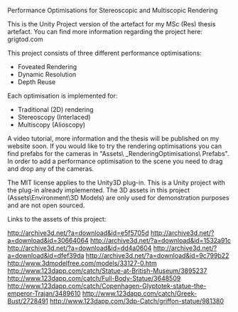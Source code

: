 Performance Optimisations for Stereoscopic and Multiscopic Rendering

This is the Unity Project version of the artefact for my MSc (Res) thesis artefact. 
You can find more information regarding the project here: grigtod.com

This project consists of three different performance optimisations:
- Foveated Rendering
- Dynamic Resolution
- Depth Reuse

Each optimisation is implemented for:
- Traditional (2D) rendering
- Stereoscopy (Interlaced) 
- Multiscopy (Alioscopy)

A video tutorial, more information and the thesis will be published on my website soon.
If you would like to try the rendering optimisations you can find prefabs for the cameras in "Assets\ _RenderingOptimisations\ Prefabs".
In order to add a performance optimisation to the scene you need to drag and drop any of the cameras.

The MIT license applies to the Unity3D plug-in. This is a Unity project with the plug-in already implemented. 
The 3D assets in this project (Assets\Environment\3D Models) are only used for demonstration purposes and are not open sourced.



Links to the assets of this project:

http://archive3d.net/?a=download&id=e5f5705d
http://archive3d.net/?a=download&id=30664064
http://archive3d.net/?a=download&id=1532a91c
http://archive3d.net/?a=download&id=dd4a0604
http://archive3d.net/?a=download&id=dfef39da
http://archive3d.net/?a=download&id=9c799b22
http://www.3dmodelfree.com/models/33127-0.htm
http://www.123dapp.com/catch/Statue-at-British-Museum/3895237
http://www.123dapp.com/catch/Full-Body-Statue/3648509
http://www.123dapp.com/catch/Copenhagen-Glyptotek-statue-the-emperor-Trajan/3489610
http://www.123dapp.com/catch/Greek-Bust/2728491
http://www.123dapp.com/3dp-Catch/griffon-statue/981380
